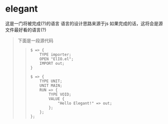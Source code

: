 # elegant
这是一门将被完成(?)的语言
语言的设计思路来源于js
如果完成的话，这将会是源文件最好看的语言(?)

> 下面是一段源代码
>> ```
>> $ => {
>>     TYPE importer;
>>     OPEN "ElIO.el";
>>     IMPORT out;
>> }
>> 
>> $ => {
>>     TYPE UNIT;
>>     UNIT MAIN;
>>     RUN => {
>>         TYPE VOID;
>>         VALUE {
>>             "Hello Elegant!" => out;
>>         };
>>     };
>> };
>> ```
